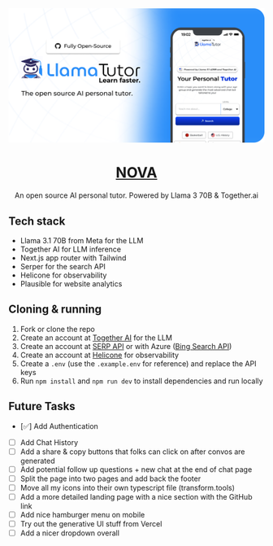 <a href="https://www.llamatutor.com">
  <img alt="Llama Tutor" src="./public/og-image.png">
  <h1 align="center">NOVA</h1>
</a>

<p align="center">
  An open source AI personal tutor. Powered by Llama 3 70B & Together.ai
</p>

## Tech stack

- Llama 3.1 70B from Meta for the LLM
- Together AI for LLM inference
- Next.js app router with Tailwind
- Serper for the search API
- Helicone for observability
- Plausible for website analytics

## Cloning & running

1. Fork or clone the repo
2. Create an account at [Together AI](https://togetherai.link) for the LLM
3. Create an account at [SERP API](https://serper.dev/) or with Azure ([Bing Search API](https://www.microsoft.com/en-us/bing/apis/bing-web-search-api))
4. Create an account at [Helicone](https://www.helicone.ai/) for observability
5. Create a `.env` (use the `.example.env` for reference) and replace the API keys
6. Run `npm install` and `npm run dev` to install dependencies and run locally

## Future Tasks

- [✅] Add Authentication
- [ ] Add Chat History
- [ ] Add a share & copy buttons that folks can click on after convos are generated
- [ ] Add potential follow up questions + new chat at the end of chat page
- [ ] Split the page into two pages and add back the footer
- [ ] Move all my icons into their own typescript file (transform.tools)
- [ ] Add a more detailed landing page with a nice section with the GitHub link
- [ ] Add nice hamburger menu on mobile
- [ ] Try out the generative UI stuff from Vercel
- [ ] Add a nicer dropdown overall

